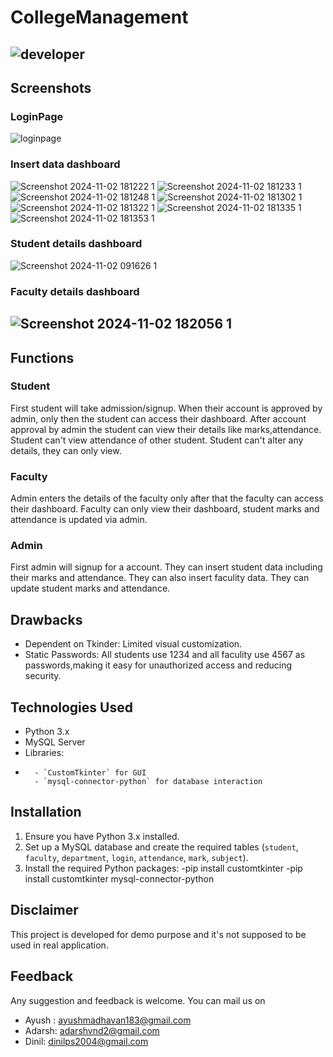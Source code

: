 # CollegeManagement
![developer](https://img.shields.io/badge/Developed%20By%20%3A-Adarsh%20Vinod,%20Ayush%20Madhavan,%20Dinil%20PS-red)
---
## Screenshots
### LoginPage
![loginpage](https://github.com/user-attachments/assets/81816daf-ed0f-401f-82ea-aca0c2ab608b)
### Insert data dashboard
![Screenshot 2024-11-02 181222 1](https://github.com/user-attachments/assets/75e50943-f015-4897-ba0d-03dbe32aea4f)
![Screenshot 2024-11-02 181233 1](https://github.com/user-attachments/assets/3a9b17da-f5e3-464c-8ee7-fcc1012cbd62)
![Screenshot 2024-11-02 181248 1](https://github.com/user-attachments/assets/6534a0b6-b0fd-4b25-adbf-0a005f616cf7)
![Screenshot 2024-11-02 181302 1](https://github.com/user-attachments/assets/c3a2c9ec-8ff1-4271-8516-6d3e43b38992)
![Screenshot 2024-11-02 181322 1](https://github.com/user-attachments/assets/0cf7ae02-1896-4d08-aa01-d4407a8a9a2b)
![Screenshot 2024-11-02 181335 1](https://github.com/user-attachments/assets/13e91580-f922-46a3-8713-9f05611d225c)
![Screenshot 2024-11-02 181353 1](https://github.com/user-attachments/assets/c1e20856-2ad9-430b-b33f-5253b8991007)
### Student details dashboard
![Screenshot 2024-11-02 091626 1](https://github.com/user-attachments/assets/aee39b4b-a9e3-4a32-b6d2-9998d524032b)
### Faculty details dashboard
![Screenshot 2024-11-02 182056 1](https://github.com/user-attachments/assets/47315ca3-8b2a-4a38-bc7d-a0181bd80ba6)
---

## Functions
### Student
First student will take admission/signup.
When their account is approved by admin, only then the student can access their dashboard.
After account approval by admin the student can view their details like marks,attendance.
Student can't view attendance of other student.
Student can't alter any details, they can only view.

### Faculty
Admin enters the details of the faculty only after that the faculty can access their dashboard.
Faculty can only view their dashboard, student marks and attendance is updated via admin.

### Admin
First admin will signup for a account.
They can insert student data including their marks and attendance. 
They can also insert faculity data.
They can update student marks and attendance.

## Drawbacks
- Dependent on Tkinder: Limited visual customization.
- Static Passwords: All students use 1234 and all faculity use 4567 as passwords,making it easy for unauthorized access and reducing security.

## Technologies Used
- Python 3.x
- MySQL Server
- Libraries:
- ```
    - `CustomTkinter` for GUI
    - `mysql-connector-python` for database interaction

## Installation
1. Ensure you have Python 3.x installed.
2. Set up a MySQL database and create the required tables (`student`, `faculty`, `department`, `login`, `attendance`, `mark`, `subject`).
3. Install the required Python packages:
    -pip install customtkinter
    -pip install customtkinter mysql-connector-python

## Disclaimer
This project is developed for demo purpose and it's not supposed to be used in real application.

## Feedback
Any suggestion and feedback is welcome. You can mail us on
- Ayush : ayushmadhavan183@gmail.com
- Adarsh: adarshvnd2@gmail.com
- Dinil: dinilps2004@gmail.com
